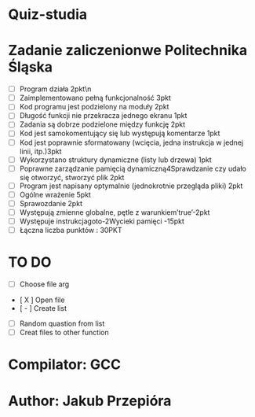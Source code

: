 # Quiz-studia
# Zadanie zaliczenionwe Politechnika Śląska
- [  ]  Program działa 2pkt\n
- [  ]  Zaimplementowano pełną funkcjonalność 3pkt
- [  ]  Kod programu jest podzielony na moduły 2pkt
- [  ]  Długość funkcji nie przekracza jednego ekranu 1pkt
- [  ]  Zadania są dobrze podzielone między funkcję 2pkt
- [  ]  Kod jest samokomentujący się lub występują komentarze 1pkt
- [  ]  Kod jest poprawnie sformatowany (wcięcia, jedna instrukcja w jednej linii, itp.)3pkt 
- [  ]  Wykorzystano struktury dynamiczne (listy lub drzewa) 1pkt 
- [  ]  Poprawne zarządzanie pamięcią dynamiczną4Sprawdzanie czy udało się otworzyć, stworzyć plik 2pkt 
- [  ]  Program jest napisany optymalnie (jednokrotnie przegląda pliki) 2pkt 
- [  ]  Ogólne wrażenie 5pkt
- [  ]  Sprawozdanie 2pkt 
- [  ]  Występują zmienne globalne, pętle z warunkiem’true’-2pkt 
- [  ]  Występuje instrukcjagoto-2Wycieki pamięci -15pkt
- [  ]  Łączna liczba punktów : 30PKT

# TO DO 

- [   ] Choose file arg
- [ X ] Open file
- [ - ] Create list
- [   ] Random quastion from list
- [   ] Creat files to other function

# Compilator: GCC
# Author: Jakub Przepióra